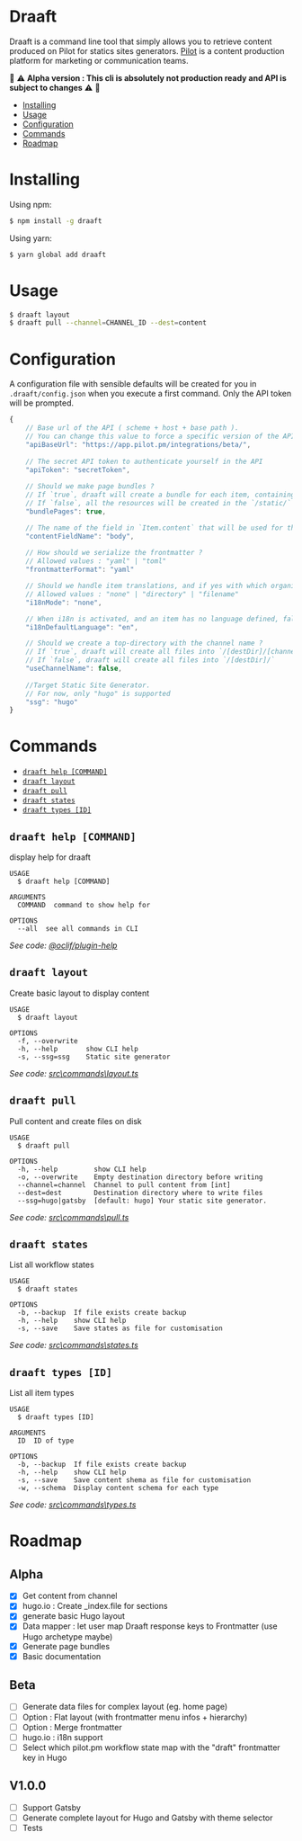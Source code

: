 Draaft
==========

Draaft is a command line tool that simply allows you to retrieve content produced on Pilot for statics sites generators. [Pilot](https://pilot.pm) is a content production platform for marketing or communication teams.  

🚨 ⚠ **Alpha version : This cli is absolutely not production ready and API is subject to changes** ⚠ 🚨

<!-- [![oclif](https://img.shields.io/badge/cli-oclif-brightgreen.svg)](https://oclif.io)
[![Version](https://img.shields.io/npm/v/draaft.svg)](https://npmjs.org/package/draaft)
[![CircleCI](https://circleci.com/gh/draaft/cli/tree/master.svg?style=shield)](https://circleci.com/gh/draaft/cli/tree/master)
[![Downloads/week](https://img.shields.io/npm/dw/draaft.svg)](https://npmjs.org/package/draaft)
[![License](https://img.shields.io/npm/l/draaft.svg)](https://github.com/draaft/cli/blob/master/package.json) -->

<!-- toc -->
* [Installing](#installing)
* [Usage](#usage)
* [Configuration](#configuration)
* [Commands](#commands)
* [Roadmap](#roadmap)
<!-- tocstop -->

# Installing

Using npm:

```bash
$ npm install -g draaft
```

Using yarn:

```bash
$ yarn global add draaft
```

# Usage

<!-- usage -->
```bash
$ draaft layout
$ draaft pull --channel=CHANNEL_ID --dest=content
```
<!-- usagestop -->

# Configuration

A configuration file with sensible defaults will be created for you in `.draaft/config.json` when you execute a first command.
Only the API token will be prompted. 

```js
{
    // Base url of the API ( scheme + host + base path ).
    // You can change this value to force a specific version of the API. 
    "apiBaseUrl": "https://app.pilot.pm/integrations/beta/",
    
    // The secret API token to authenticate yourself in the API
    "apiToken": "secretToken",
	   
    // Should we make page bundles ?
    // If `true`, draaft will create a bundle for each item, containing the content and resources (images).
    // If `false`, all the resources will be created in the `/static/` directory
    "bundlePages": true,

    // The name of the field in `Item.content` that will be used for the page content.
    "contentFieldName": "body",
    
    // How should we serialize the frontmatter ?
    // Allowed values : "yaml" | "toml"
    "frontmatterFormat": "yaml"

    // Should we handle item translations, and if yes with which organization ?
    // Allowed values : "none" | "directory" | "filename"
    "i18nMode": "none",

    // When i18n is activated, and an item has no language defined, fallback on `i18nDefaultLanguage`
    "i18nDefaultLanguage": "en",

    // Should we create a top-directory with the channel name ?
    // If `true`, draaft will create all files into `/[destDir]/[channel.name]/`
    // If `false`, draaft will create all files into `/[destDir]/`
    "useChannelName": false,
    
    //Target Static Site Generator.
    // For now, only "hugo" is supported
    "ssg": "hugo"
}
```

# Commands

<!-- commands -->
* [`draaft help [COMMAND]`](#draaft-help-command)
* [`draaft layout`](#draaft-layout)
* [`draaft pull`](#draaft-pull)
* [`draaft states`](#draaft-states)
* [`draaft types [ID]`](#draaft-types-id)

## `draaft help [COMMAND]`

display help for draaft

```
USAGE
  $ draaft help [COMMAND]

ARGUMENTS
  COMMAND  command to show help for

OPTIONS
  --all  see all commands in CLI
```

_See code: [@oclif/plugin-help](https://github.com/oclif/plugin-help/blob/v2.2.0/src\commands\help.ts)_

## `draaft layout`

Create basic layout to display content

```
USAGE
  $ draaft layout

OPTIONS
  -f, --overwrite
  -h, --help       show CLI help
  -s, --ssg=ssg    Static site generator
```

_See code: [src\commands\layout.ts](https://github.com/hbyio/draaft/blob/v0.0.1-alpha2/src\commands\layout.ts)_

## `draaft pull`

Pull content and create files on disk

```
USAGE
  $ draaft pull

OPTIONS
  -h, --help         show CLI help
  -o, --overwrite    Empty destination directory before writing
  --channel=channel  Channel to pull content from [int]
  --dest=dest        Destination directory where to write files
  --ssg=hugo|gatsby  [default: hugo] Your static site generator.
```

_See code: [src\commands\pull.ts](https://github.com/hbyio/draaft/blob/v0.0.1-alpha2/src\commands\pull.ts)_

## `draaft states`

List all workflow states

```
USAGE
  $ draaft states

OPTIONS
  -b, --backup  If file exists create backup
  -h, --help    show CLI help
  -s, --save    Save states as file for customisation
```

_See code: [src\commands\states.ts](https://github.com/hbyio/draaft/blob/v0.0.1-alpha2/src\commands\states.ts)_

## `draaft types [ID]`

List all item types

```
USAGE
  $ draaft types [ID]

ARGUMENTS
  ID  ID of type

OPTIONS
  -b, --backup  If file exists create backup
  -h, --help    show CLI help
  -s, --save    Save content shema as file for customisation
  -w, --schema  Display content schema for each type
```

_See code: [src\commands\types.ts](https://github.com/hbyio/draaft/blob/v0.0.1-alpha2/src\commands\types.ts)_
<!-- commandsstop -->

# Roadmap

## Alpha
- [x] Get content from channel
- [x] hugo.io : Create _index.file for sections
- [x] generate basic Hugo layout
- [x] Data mapper : let user map Draaft response keys to Frontmatter (use Hugo archetype maybe)
- [X] Generate page bundles
- [X] Basic documentation
## Beta
- [ ] Generate data files for complex layout (eg. home page)
- [ ] Option : Flat layout (with frontmatter menu infos + hierarchy)
- [ ] Option : Merge frontmatter
- [ ] hugo.io : i18n support
- [ ] Select which pilot.pm workflow state map with the "draft" frontmatter key in Hugo
## V1.0.0
- [ ] Support Gatsby
- [ ] Generate complete layout for Hugo and Gatsby with theme selector
- [ ] Tests
